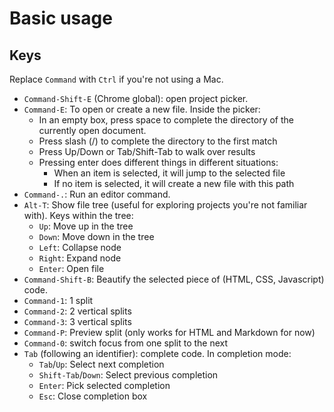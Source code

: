 Basic usage
===========

Keys
----
Replace `Command` with `Ctrl` if you're not using a Mac.

* `Command-Shift-E` (Chrome global): open project picker.
* `Command-E`: To open or create a new file. Inside the picker:
    * In an empty box, press space to complete the directory of the currently open document.
    * Press slash (/) to complete the directory to the first match
    * Press Up/Down or Tab/Shift-Tab to walk over results
    * Pressing enter does different things in different situations:
        * When an item is selected, it will jump to the selected file
        * If no item is selected, it will create a new file with this path
* `Command-.`: Run an editor command.
* `Alt-T`: Show file tree (useful for exploring projects you're not familiar with).
   Keys within the tree:
    * `Up`: Move up in the tree
    * `Down`: Move down in the tree
    * `Left`: Collapse node
    * `Right`: Expand node
    * `Enter`: Open file
* `Command-Shift-B`: Beautify the selected piece of (HTML, CSS, Javascript) code.
* `Command-1`: 1 split
* `Command-2`: 2 vertical splits
* `Command-3`: 3 vertical splits
* `Command-P`: Preview split (only works for HTML and Markdown for now)
* `Command-0`: switch focus from one split to the next
* `Tab` (following an identifier): complete code. In completion mode:
    * `Tab`/`Up`: Select next completion
    * `Shift-Tab`/`Down`: Select previous completion
    * `Enter`: Pick selected completion
    * `Esc`: Close completion box
